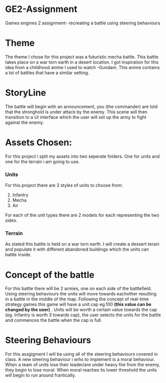 # GE2-Assignment
Games engines 2 assignment- recreating a battle using steering behaviours
# Theme
The theme I chose for this project was a futuristic mecha battle. This battle takes place on a war torn earth in 
a desert location. I got inspiration for this idea from a childhood anime I used to watch -Gundam. This anime contains a lot of
battles that have a similar setting.
# StoryLine
The battle will begin with an announcement, you (the commander) are told that the stronghold is under attack by the enemy. This scene 
will then transition to a UI interface which the user will set up the army to fight against the enemy. 
# Assets Chosen:
For this project i split my assets into two seperate folders. One for units and one for the terrain i am going to use. 
### Units
For this project there are 3 styles of units to choose from: 
1. Infantry
2. Mecha
3. Air

For each of the unit types there are 2 models for each representing the two sides. 
### Terrain
As stated this battle is held on a war torn earth. I will create a dessert terain and populate it with different abandoned buildings
which the units can battle inside. 

# Concept of the battle
For this battle there will be 2 armies, one on each side of the battlefield. Using steering behaviours the units will move towards 
eachother resulting in a battle in the middle of the map. Following the concept of real-time strategy games this game will have a unit 
cap eg.100 **(this value can be changed by the user)** . Units will be worth a certain value towards the cap (eg. Infantry is worth 3 
towards cap), the user selects the units for the battle and commences the battle when the cap is full.

# Steering Behaviours
For this assgigment I will be using all of the steering behaviours covered in class. A new steering behaviour i wihs to implement is a moral behaviour. When a team of units lose their leader/are under heavy fire from the enemy, they begin to lose moral. When moral reaches its lower threshold the units will begin to run around frantically. 
